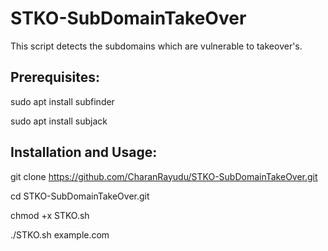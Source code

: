 # STKO-SubDomainTakeOver

This script detects the subdomains which are vulnerable to takeover's. 

## Prerequisites:

sudo apt install subfinder

sudo apt install subjack 



## Installation and Usage:

git clone https://github.com/CharanRayudu/STKO-SubDomainTakeOver.git

cd STKO-SubDomainTakeOver.git

chmod +x STKO.sh

./STKO.sh example.com

